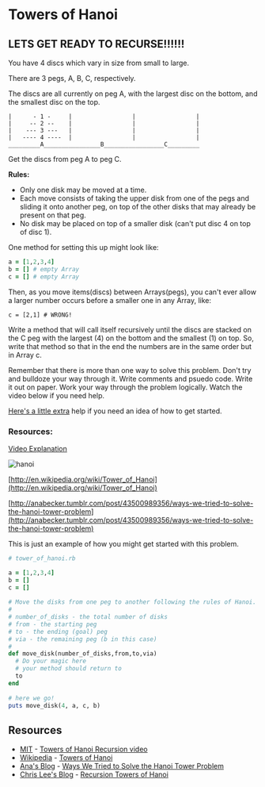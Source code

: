 

# Towers of Hanoi

## LETS GET READY TO RECURSE!!!!!!

You have 4 discs which vary in size from small to large.

There are 3 pegs, A, B, C, respectively.

The discs are all currently on peg A, with the largest disc on the bottom, and the smallest disc on the top.

```
|      - 1 -     |                 |                 |
|     -- 2 --    |                 |                 |
|    --- 3 ---   |                 |                 |
|   ---- 4 ----  |                 |                 |
_________A________________B_________________C_________
```

Get the discs from peg A to peg C.

**Rules:**
- Only one disk may be moved at a time.
- Each move consists of taking the upper disk from one of the pegs and sliding it onto another peg, on top of the other disks that may already be present on that peg.
- No disk may be placed on top of a smaller disk (can't put disc 4 on top of disc 1).

One method for setting this up might look like:

```ruby
a = [1,2,3,4]
b = [] # empty Array
c = [] # empty Array
```

Then, as you move items(discs) between Arrays(pegs), you can't ever allow
a larger number occurs before a smaller one in any Array, like:

```
c = [2,1] # WRONG!
```

Write a method that will call itself recursively until the discs are stacked on the C peg with the largest (4) on the bottom and the smallest (1) on top. So, write that method so that in the end the numbers are in the same order but in Array c.

Remember that there is more than one way to solve this problem. Don't try and bulldoze your way through it. Write comments and psuedo code. Write it out on paper. Work your way through the problem logically. Watch the video below if you need help.

[Here's a little extra](/labs/tower-of-hanoi/extra-help.html) help if you need an idea of how to get started.

### Resources:

[Video Explanation](http://blossoms.mit.edu/videos/files/english/towers_hanoi_experiential_recursive_thinking_english_flash)

![hanoi](http://upload.wikimedia.org/wikipedia/commons/6/60/Tower_of_Hanoi_4.gif)

[http://en.wikipedia.org/wiki/Tower_of_Hanoi](http://en.wikipedia.org/wiki/Tower_of_Hanoi)

[http://anabecker.tumblr.com/post/43500989356/ways-we-tried-to-solve-the-hanoi-tower-problem](http://anabecker.tumblr.com/post/43500989356/ways-we-tried-to-solve-the-hanoi-tower-problem)


This is just an example of how you might get started with this problem.

```ruby
# tower_of_hanoi.rb

a = [1,2,3,4]
b = []
c = []
 
# Move the disks from one peg to another following the rules of Hanoi.
#
# number_of_disks - the total number of disks
# from - the starting peg
# to - the ending (goal) peg
# via - the remaining peg (b in this case)
#
def move_disk(number_of_disks,from,to,via)
  # Do your magic here
  # your method should return to
  to
end
 
# here we go!
puts move_disk(4, a, c, b)
```

## Resources
* [MIT](http://blossoms.mit.edu/videos) - [Towers of Hanoi Recursion video](http://blossoms.mit.edu/videos/files/english/towers_hanoi_experiential_recursive_thinking_english_flash)
* [Wikipedia](https://www.wikipedia.org/) - [Towers of Hanoi](http://en.wikipedia.org/wiki/Tower_of_Hanoi)
* [Ana's Blog](http://anabecker.tumblr.com/) - [Ways We Tried to Solve the Hanoi Tower Problem](http://anabecker.tumblr.com/post/43500989356/ways-we-tried-to-solve-the-hanoi-tower-problem)
* [Chris Lee's Blog](http://clee681.github.io/blog/) - [Recursion Towers of Hanoi](http://clee681.github.io/blog/2013/10/14/recursion-towers-of-hanoi/)
